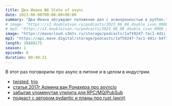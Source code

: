 ```yaml
---
title: Два Ивана №8 State of async
date: 2023-06-08T00:00:00+00:00
summary: "Два Ивана обсуждают положение дел с асинхронностью в python."
# image: "https://s3.doubleivan.ru/podcasts/2023_06_08_double_ivan_0008_state_of_async_ng.jpg"
# mp3: "https://s3.doubleivan.ru/podcasts/2023_06_08_double_ivan_0008_state_of_async.mp3"
image: "https://mavecloud.s3mts.ru/storage/podcasts/1af59247-7ac1-4d1c-b4f1-fd950f3daf15/images/be8921f5-1c23-48b8-b85b-919e77ad0033.jpg"
mp3: "https://api.mave.digital/storage/podcasts/1af59247-7ac1-4d1c-b4f1-fd950f3daf15/episodes/be8921f5-1c23-48b8-b85b-919e77ad0033.mp3"
length: 38888175
season: 1
episode: 8
duration: 00:40:31
---
```


В этот раз поговорили про async в питоне и в целом в индустрии.

<!-- links -->

- [twisted](https://twisted.org/), [trio](https://trio.readthedocs.io/en/stable/)
- [статья 2017г Армина ван Ронахера про asyncio](https://lucumr.pocoo.org/2016/10/30/i-dont-understand-asyncio/)
- [забытая упомянутая утилита для RPC/MQ/PubSub](https://github.com/lega911/ijson)
- [подкаст с автором pydantic и планы про rust (англ)](https://talkpython.fm/episodes/show/376/pydantic-v2-the-plan)
